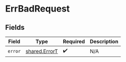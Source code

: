 # ErrBadRequest


## Fields

| Field                                                 | Type                                                  | Required                                              | Description                                           |
| ----------------------------------------------------- | ----------------------------------------------------- | ----------------------------------------------------- | ----------------------------------------------------- |
| `error`                                               | [shared.ErrorT](../../../sdk/models/shared/errort.md) | :heavy_check_mark:                                    | N/A                                                   |